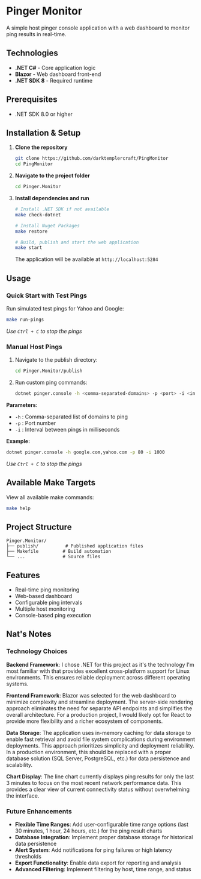 # Pinger Monitor

A simple host pinger console application with a web dashboard to monitor ping results in real-time.

## Technologies

- **.NET C#** - Core application logic
- **Blazor** - Web dashboard front-end
- **.NET SDK 8** - Required runtime

## Prerequisites

- .NET SDK 8.0 or higher

## Installation & Setup

1. **Clone the repository**
   ```bash
   git clone https://github.com/darktemplercraft/PingMonitor
   cd PingMonitor
   ```

2. **Navigate to the project folder**
   ```bash
   cd Pinger.Monitor
   ```

3. **Install dependencies and run**
   ```bash
   # Install .NET SDK if not available
   make check-dotnet

   # Install Nuget Packages
   make restore
   
   # Build, publish and start the web application
   make start
   ```
   
   The application will be available at `http://localhost:5284`

## Usage

### Quick Start with Test Pings

Run simulated test pings for Yahoo and Google:
```bash
make run-pings
```
*Use `Ctrl + C` to stop the pings*

### Manual Host Pings

1. Navigate to the publish directory:
   ```bash
   cd Pinger.Monitor/publish
   ```

2. Run custom ping commands:
   ```bash
   dotnet pinger.console -h <comma-separated-domains> -p <port> -i <interval-ms>
   ```

**Parameters:**
- `-h` : Comma-separated list of domains to ping
- `-p` : Port number
- `-i` : Interval between pings in milliseconds

**Example:**
```bash
dotnet pinger.console -h google.com,yahoo.com -p 80 -i 1000
```
*Use `Ctrl + C` to stop the pings*

## Available Make Targets

View all available make commands:
```bash
make help
```

## Project Structure

```
Pinger.Monitor/
├── publish/          # Published application files
├── Makefile         # Build automation
└── ...              # Source files
```

## Features

- Real-time ping monitoring
- Web-based dashboard
- Configurable ping intervals
- Multiple host monitoring
- Console-based ping execution

## Nat's Notes

### Technology Choices

**Backend Framework**: I chose .NET for this project as it's the technology I'm most familiar with that provides excellent cross-platform support for Linux environments. This ensures reliable deployment across different operating systems.

**Frontend Framework**: Blazor was selected for the web dashboard to minimize complexity and streamline deployment. The server-side rendering approach eliminates the need for separate API endpoints and simplifies the overall architecture. For a production project, I would likely opt for React to provide more flexibility and a richer ecosystem of components.

**Data Storage**: The application uses in-memory caching for data storage to enable fast retrieval and avoid file system complications during environment deployments. This approach prioritizes simplicity and deployment reliability. In a production environment, this should be replaced with a proper database solution (SQL Server, PostgreSQL, etc.) for data persistence and scalability.

**Chart Display**: The line chart currently displays ping results for only the last 3 minutes to focus on the most recent network performance data. This provides a clear view of current connectivity status without overwhelming the interface.

### Future Enhancements

- **Flexible Time Ranges**: Add user-configurable time range options (last 30 minutes, 1 hour, 24 hours, etc.) for the ping result charts
- **Database Integration**: Implement proper database storage for historical data persistence
- **Alert System**: Add notifications for ping failures or high latency thresholds
- **Export Functionality**: Enable data export for reporting and analysis
- **Advanced Filtering**: Implement filtering by host, time range, and status
